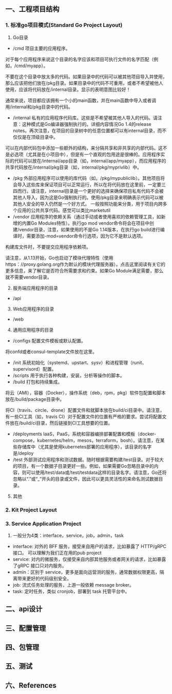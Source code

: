 ## 一、工程项目结构

### 1. 标准go项目模式(Standard Go Project Layout)

1. Go目录
- /cmd
项目主要的应用程序。

对于每个应用程序来说这个目录的名字应该和项目可执行文件的名字匹配（例如，/cmd/myapp）。

不要在这个目录中放太多的代码。如果目录中的代码可以被其他项目导入并使用，那么应该把他们放在/pkg目录。如果目录中的代码不可重用，或者不希望被他人使用，应该将代码放在/internal目录。显示的表明意图比较好！

通常来说，项目都应该拥有一个小的main函数，并在main函数中导入或者调用/internal和/pkg目录中的代码。

- /internal
私有的应用程序代码库。这些是不希望被其他人导入的代码。请注意：这种模式是Go编译器强制执行的。详细内容情况Go 1.4的release notes。再次注意，在项目的目录树中的任意位置都可以有internal目录，而不仅仅是在顶级目录中。

可以在内部代码包中添加一些额外的结构，来分隔共享和非共享的内部代码。这不是必选项（尤其是在小项目中），但是有一个直观的包用途是很棒的。应用程序实际的代码可以放在/internal/app目录（如，internal/app/myapp），而应用程序的共享代码放在/internal/pkg目录（如，internal/pkg/myprivlib）中。

- /pkg
外部应用程序可以使用的库代码（如，/pkg/mypubliclib）。其他项目将会导入这些库来保证项目可以正常运行，所以在将代码放在这里前，一定要三四而行。请注意，internal目录是一个更好的选择来确保项目私有代码不会被其他人导入，因为这是Go强制执行的。使用/pkg目录来明确表示代码可以被其他人安全的导入仍然是一个好方式。
一般按照功能来分类，用于项目内跨多个应用的公共共享代码。感觉可以类比marketutil
- /vendor
应用程序的依赖关系（通过手动或者使用喜欢的依赖管理工具，如新增的内置Go Modules特性）。执行go mod vendor命令将会在项目中创建/vendor目录，注意，如果使用的不是Go 1.14版本，在执行go build进行编译时，需要添加-mod=vendor命令行选项，因为它不是默认选项。

构建库文件时，不要提交应用程序依赖项。

请注意，从1.13开始，Go也启动了模块代理特性（使用https：//proxy.golang.org作为默认的模块代理服务器）。点击这里阅读有关它的更多信息，来了解它是否符合所需要求和约束。如果Go Module满足需要，那么就不需要vendor目录。

2. 服务端应用程序的目录
- /api

3. Web应用程序的目录
- /web

4. 通用应用程序的目录
- /configs
配置文件模板或默认配置。

将confd或者consul-template文件放在这里。

- /init
系统初始化（systemd、upstart、sysv）和进程管理（runit、supervisord）配置。
- /scripts
用于执行各种构建，安装，分析等操作的脚本。
- /build
打包和持续集成。

将云（AMI），容器（Docker），操作系统（deb，rpm，pkg）软件包配置和脚本放在/build/package目录中。

将CI（travis、circle、drone）配置文件和就脚本放在build/ci目录中。请注意，有一些CI工具（如，travis CI）对于配置文件的位置有严格的要求。尝试将配置文件放在/build/ci目录，然后链接到CI工具想要的位置。

- /deployments
IaaS，PaaS，系统和容器编排部署配置和模板（docker-compose，kubernetes/helm，mesos，terraform，bosh）。请注意，在某些存储库中（尤其是使用kubernetes部署的应用程序），该目录的名字是/deploy
- /test
外部测试应用程序和测试数据。随时根据需要构建/test目录。对于较大的项目，有一个数据子目录更好一些。例如，如果需要Go忽略目录中的内容，则可以使用/test/data或/test/testdata这样的目录名字。请注意，Go还将忽略以“.”或“_”开头的目录或文件，因此可以更具灵活性的来命名测试数据目录。

5. 其他

### 2. Kit Project Layout

### 3. Service Application Project
1. 一般分为4类：interface，service，job，admin，task
- interface: 对外的 BFF 服务，接受来自用户的请求，比如暴露了 HTTP/gRPC 接口。 可以理解为我们正在用的pub project
- service: 对内的微服务，仅接受来自内部其他服务或者网关的请求，比如暴露了gRPC 接口只对内服务。
- admin：区别于 service，更多是面向运营测的服务，通常数据权限更高，隔离带来更好的代码级别安全。
- job: 流式任务处理的服务，上游一般依赖 message broker。
- task: 定时任务，类似 cronjob，部署到 task 托管平台中。










## 二、api设计
## 三、配置管理
## 四、包管理
## 五、测试
## 六、References